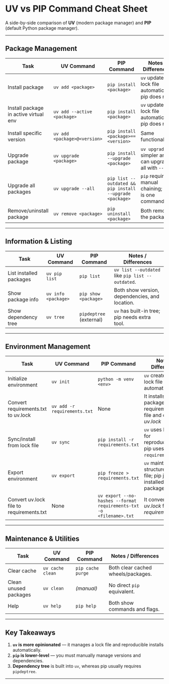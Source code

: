 # UV vs PIP Command Cheat Sheet

A side-by-side comparison of **UV** (modern package manager) and **PIP** (default Python package manager).

---

## Package Management

| **Task** | **UV Command** | **PIP Command** | **Notes / Differences** |
|----------|----------------|----------------|-----------------------|
| Install package | `uv add <package>` | `pip install <package>` | `uv` updates lock file automatically; pip does not. |
| Install package in active virtual env | `uv add --active <package>` | `pip install <package>` | `uv` updates lock file automatically; pip does not. |
| Install specific version | `uv add <package>@<version>` | `pip install <package>==<version>` | Same functionality. |
| Upgrade package | `uv upgrade <package>` | `pip install --upgrade <package>` | `uv upgrade` is simpler and can upgrade all with `--all`. |
| Upgrade all packages | `uv upgrade --all` | `pip list --outdated && pip install --upgrade <package>` | `pip` requires manual chaining; `uv` is one command. |
| Remove/uninstall package | `uv remove <package>` | `pip uninstall <package>` | Both remove the package. |

---

## Information & Listing

| **Task** | **UV Command** | **PIP Command** | **Notes / Differences** |
|----------|----------------|----------------|-----------------------|
| List installed packages | `uv pip list` | `pip list` | `uv list --outdated` like `pip list --outdated`. |
| Show package info | `uv info <package>` | `pip show <package>` | Both show version, dependencies, and location. |
| Show dependency tree | `uv tree` | `pipdeptree` (external) | `uv` has built-in tree; pip needs extra tool. |

---

## Environment Management

| **Task** | **UV Command** | **PIP Command** | **Notes / Differences** |
|----------|----------------|----------------|-----------------------|
| Initialize environment | `uv init` | `python -m venv <env>` | `uv` creates env + lock file automatically. |
| Convert requirements.txt to uv.lock | `uv add -r requirements.txt` | None | It installs packages from requirements.txt file and create *uv.lock* |
| Sync/install from lock file | `uv sync` | `pip install -r requirements.txt` | `uv` uses lock file for reproducibility; pip uses `requirements.txt`. |
| Export environment | `uv export` | `pip freeze > requirements.txt` | `uv` maintains structured lock file; pip just lists installed packages. |
| Convert uv.lock file to requirements.txt | None | `uv export --no-hashes --format requirements-txt -o <filename>.txt` | It converts *uv.lock* file to *requirements.txt*

---

## Maintenance & Utilities

| **Task** | **UV Command** | **PIP Command** | **Notes / Differences** |
|----------|----------------|----------------|-----------------------|
| Clear cache | `uv cache clean` | `pip cache purge` | Both clear cached wheels/packages. |
| Clean unused packages | `uv clean` | *(manual)* | No direct `pip` equivalent. |
| Help | `uv help` | `pip help` | Both show commands and flags. |

---

## Key Takeaways
1. **`uv` is more opinionated** — it manages a lock file and reproducible installs automatically.  
2. **`pip` is lower-level** — you must manually manage versions and dependencies.  
3. **Dependency tree** is built into `uv`, whereas pip usually requires `pipdeptree`.  

---
